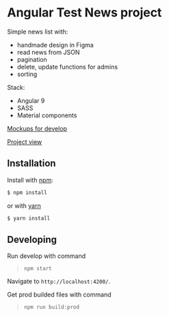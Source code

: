 # Angular Test News project

Simple news list with:
- handmade design in Figma
- read news from JSON
- pagination
- delete, update functions for admins
- sorting

Stack:
- Angular 9
- SASS
- Material components

[Mockups for develop](https://github.com/xenikopa/angular-test-news/tree/master/src/assets/mockups)

[Project view](https://github.com/xenikopa/angular-test-news/tree/master/src/assets/mockups/project-view.png)

## Installation

Install with [npm](http://www.npmjs.com/):

```sh
$ npm install
```
or with [yarn](https://yarnpkg.com/)
```sh
$ yarn install
```

## Developing

Run develop with command

>`npm start`

Navigate to `http://localhost:4200/`.

Get prod builded files with command
>`npm run build:prod`